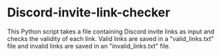 # Discord-invite-link-checker
This Python script takes a file containing Discord invite links as input and checks the validity of each link. Valid links are saved in a "valid_links.txt" file and invalid links are saved in an "invalid_links.txt" file.
